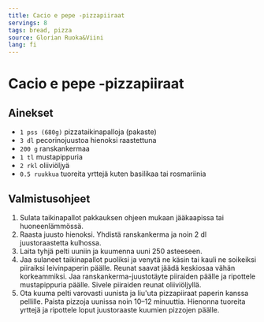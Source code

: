 ```yaml
---
title: Cacio e pepe -pizzapiiraat
servings: 8
tags: bread, pizza
source: Glorian Ruoka&Viini
lang: fi
---
```


# Cacio e pepe -pizzapiiraat

## Ainekset

- `1 pss (680g)` pizzataikinapalloja (pakaste)
- `3 dl` pecorinojuustoa hienoksi raastettuna
- `200 g` ranskankermaa
- `1 tl` mustapippuria
- `2 rkl` oliiviöljyä
- `0.5 ruukkua` tuoreita yrttejä kuten basilikaa tai rosmariinia

## Valmistusohjeet

1. Sulata taikinapallot pakkauksen ohjeen mukaan jääkaapissa tai huoneenlämmössä.
1. Raasta juusto hienoksi. Yhdistä ranskankerma ja noin 2 dl juustoraastetta kulhossa.
1. Laita tyhjä pelti uuniin ja kuumenna uuni 250 asteeseen.
1. Jaa sulaneet taikinapallot puoliksi ja venytä ne käsin tai kauli ne soikeiksi piiraiksi leivinpaperin päälle. Reunat saavat jäädä keskiosaa vähän korkeammiksi. Jaa ranskankerma-juustotäyte piiraiden päälle ja ripottele mustapippuria päälle. Sivele piiraiden reunat oliiviöljyllä.
1. Ota kuuma pelti varovasti uunista ja liu'uta pizzapiiraat paperin kanssa pellille. Paista pizzoja uunissa noin 10–12 minuuttia. Hienonna tuoreita yrttejä ja ripottele loput juustoraaste kuumien pizzojen päälle.
